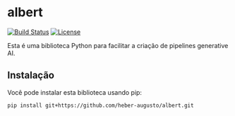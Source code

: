 # albert
[![Build Status](https://travis-ci.org/heber-augusto/albert.svg?branch=main)](https://travis-ci.org/heber-augusto/albert)
[![License](https://img.shields.io/badge/license-MIT-blue.svg)](https://opensource.org/licenses/MIT)

Esta é uma biblioteca Python para facilitar a criação de pipelines generative AI.

## Instalação

Você pode instalar esta biblioteca usando pip:

```bash
pip install git+https://github.com/heber-augusto/albert.git

